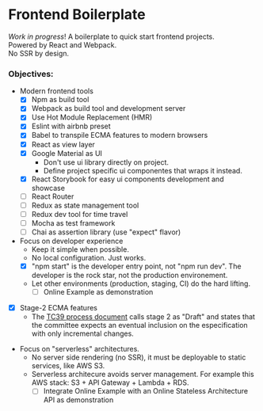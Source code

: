 # Frontend Boilerplate
_Work in progress_!
A boilerplate to quick start frontend projects.  
Powered by React and Webpack.  
No SSR by design.

### Objectives:

- Modern frontend tools
  - [x] Npm as build tool
  - [x] Webpack as build tool and development server
  - [x] Use Hot Module Replacement (HMR)
  - [x] Eslint with airbnb preset
  - [x] Babel to transpile ECMA features to modern browsers
  - [x] React as view layer
  - [x] Google Material as UI
    - Don't use ui library directly on project.
    - Define project specific ui componentes that wraps it instead.
  - [x] React Storybook for easy ui components development and showcase
  - [ ] React Router
  - [ ] Redux as state management tool
  - [ ] Redux dev tool for time travel
  - [ ] Mocha as test framework
  - [ ] Chai as assertion library (use "expect" flavor)
- Focus on developer experience
  - Keep it simple when possible.
  - No local configuration. Just works.
  - [x] "npm start" is the developer entry point, not "npm run dev". The developer is the rock star, not the production environement.
  - Let other environments (production, staging, CI) do the hard lifting.
    - [ ] Online Example as demonstration
- [x] Stage-2 ECMA features
  - The [TC39 process document](https://tc39.github.io/process-document/) calls stage 2 as "Draft" and states that the committee expects an eventual inclusion on the especification with only incremental changes.
- Focus on "serverless" architectures.
  - No server side rendering (no SSR), it must be deployable to static services, like AWS S3.
  - Serverless architecure avoids server management. For example this AWS stack: S3 + API Gateway + Lambda + RDS.
    - [ ] Integrate Online Example with an Online Stateless Architecture API as demonstration
